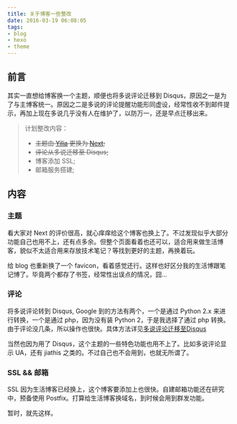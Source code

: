 ```yaml
---
title: 关于博客一些整改
date: 2016-03-19 06:08:05
tags:
- blog
- hexo
- theme
---
```


## 前言

其实一直想给博客换一个主题，顺便也将多说评论迁移到 Disqus，原因之一是为了与主博客统一。原因之二是多说的评论提醒功能形同虚设，经常性收不到邮件提示，再加上现在多说几乎没有人在维护了，以防万一，还是早点迁移出来。

> 计划整改内容：
> + ~~主题由 [Yilia](https://github.com/litten/hexo-theme-yilia) 更换为 [Next](https://github.com/iissnan/hexo-theme-next);~~
> + ~~评论从多说迁移至 Disqus;~~
> + 博客添加 SSL;
> + 邮箱服务搭建;

<!--more-->

## 内容

### 主题
看大家对 Next 的评价很高，就心痒痒给这个博客也换上了。不过发现似乎大部分功能自己也用不上，还有点多余。但整个页面看着也还可以，适合用来做生活博客，貌似不太适合用来存放技术笔记？等找到更好的主题，再换着玩。

给 blog 也重新换了一个 favicon，看着感觉还行。这样也好区分我的生活博跟笔记博了。毕竟两个都存了书签，经常性出误点的情况，囧...

### 评论
将多说评论转到 Disqus, Google 到的方法有两个，一个是通过 Python 2.x 来进行转换，一个是通过 php，因为没有装 Python 2，于是我选择了通过 php 转换。由于评论没几条，所以操作也很快。具体方法详见[多说评论迁移至Disqus](http://urouge.github.io/migrate-to-disqus/)

当然也因为用了 Disqus，这个主题的一些特色功能也用不上了。比如多说评论显示 UA，还有 jiathis 之类的。不过自己也不会用到，也就无所谓了。

### SSL && 邮箱
SSL 因为生活博客已经换上，这个博客要添加上也很快。自建邮箱功能还在研究中，预备使用 Postfix。打算给生活博客换域名，到时候会用到群发功能。

暂时，就先这样。
